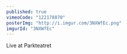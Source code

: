 ```yaml
---
published: true
vimeoCode: "122178870"
posterImg: "http://i.imgur.com/3NXWfEc.png"
imgurId: "3NXWfEc"
---
```


Live at Parkteatret